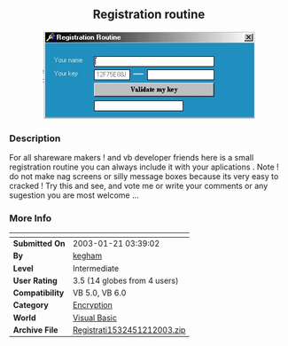 ﻿<div align="center">

## Registration routine

<img src="PIC200312133829344.jpg">
</div>

### Description

For all shareware makers ! and vb developer friends here is a small registration routine you can always include it with your aplications . Note ! do not make nag screens or silly message boxes because its very easy to cracked ! Try this and see, and vote me or write your comments or any sugestion you are most welcome ...
 
### More Info
 


<span>             |<span>
---                |---
**Submitted On**   |2003-01-21 03:39:02
**By**             |[kegham](https://github.com/Planet-Source-Code/PSCIndex/blob/master/ByAuthor/kegham.md)
**Level**          |Intermediate
**User Rating**    |3.5 (14 globes from 4 users)
**Compatibility**  |VB 5\.0, VB 6\.0
**Category**       |[Encryption](https://github.com/Planet-Source-Code/PSCIndex/blob/master/ByCategory/encryption__1-48.md)
**World**          |[Visual Basic](https://github.com/Planet-Source-Code/PSCIndex/blob/master/ByWorld/visual-basic.md)
**Archive File**   |[Registrati1532451212003\.zip](https://github.com/Planet-Source-Code/kegham-registration-routine__1-42611/archive/master.zip)








